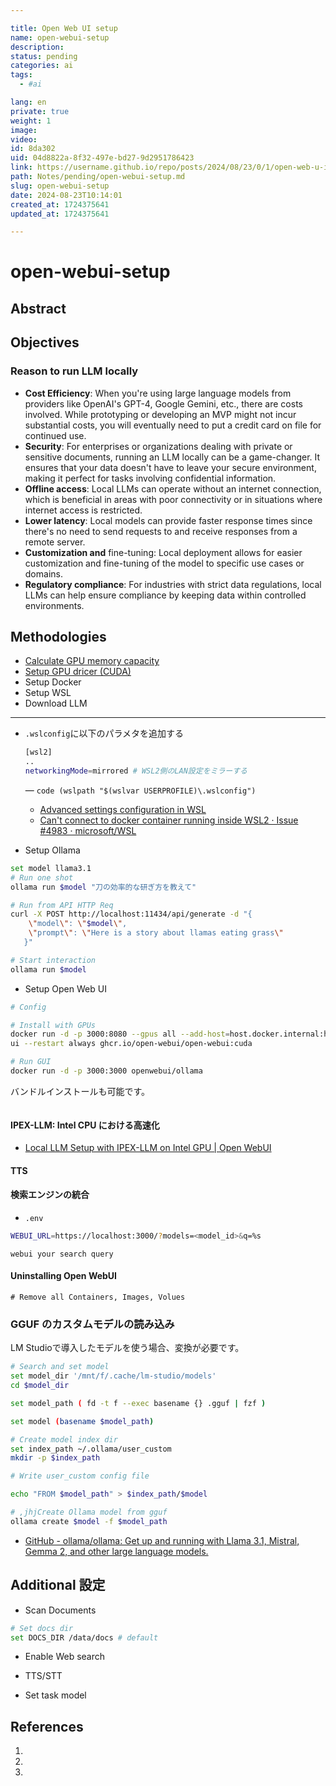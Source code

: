 ```yaml
---

title: Open Web UI setup
name: open-webui-setup
description: 
status: pending
categories: ai
tags: 
  - #ai

lang: en
private: true
weight: 1
image: 
video: 
id: 8da302
uid: 04d8822a-8f32-497e-bd27-9d2951786423
link: https://username.github.io/repo/posts/2024/08/23/0/1/open-web-u-i-setup-
path: Notes/pending/open-webui-setup.md
slug: open-webui-setup
date: 2024-08-23T10:14:01
created_at: 1724375641
updated_at: 1724375641

---
```


# open-webui-setup


## Abstract


## Objectives

### Reason to run LLM locally

- **Cost Efficiency**: When you're using large language models from providers like OpenAI's GPT-4, Google Gemini, etc., there are costs involved. While prototyping or developing an MVP might not incur substantial costs, you will eventually need to put a credit card on file for continued use.
- **Security**: 
For enterprises or organizations dealing with private or sensitive documents, running an LLM locally can be a game-changer. It ensures that your data doesn't have to leave your secure environment, making it perfect for tasks involving confidential information.
- **Offline access**: Local LLMs can operate without an internet connection, which is beneficial in areas with poor connectivity or in situations where internet access is restricted.
- **Lower latency**: Local models can provide faster response times since there's no need to send requests to and receive responses from a remote server.
- **Customization and** fine-tuning: Local deployment allows for easier customization and fine-tuning of the model to specific use cases or domains.
- **Regulatory compliance**: For industries with strict data regulations, local LLMs can help ensure compliance by keeping data within controlled environments.

## Methodologies

- [Calculate GPU memory capacity](https://www.substratus.ai/blog/calculating-gpu-memory-for-llm)
- [Setup GPU dricer (CUDA)](https://developer.nvidia.com/cuda-downloads)
- Setup Docker
- Setup WSL
- Download LLM

---

- `.wslconfig`に以下のパラメタを追加する

   ```bash
   [wsl2]
   ..
   networkingMode=mirrored # WSL2側のLAN設定をミラーする
   ```
   ― `code (wslpath "$(wslvar USERPROFILE)\.wslconfig")`
   - [Advanced settings configuration in WSL](https://learn.microsoft.com/en-us/windows/wsl/wsl-config#example-wslconfig-file)
   - [Can't connect to docker container running inside WSL2 · Issue #4983 · microsoft/WSL](https://github.com/microsoft/WSL/issues/4983)
- Setup Ollama

```bash
set model llama3.1
# Run one shot
ollama run $model "刀の効率的な研ぎ方を教えて"

# Run from API HTTP Req 
curl -X POST http://localhost:11434/api/generate -d "{
    \"model\": \"$model\",
    \"prompt\": \"Here is a story about llamas eating grass\"
   }"

# Start interaction
ollama run $model 
```

- Setup Open Web UI

```bash
# Config

# Install with GPUs
docker run -d -p 3000:8080 --gpus all --add-host=host.docker.internal:host-gateway -v open-webui:/app/backend/data --name open-web
ui --restart always ghcr.io/open-webui/open-webui:cuda

# Run GUI
docker run -d -p 3000:3000 openwebui/ollama
```

バンドルインストールも可能です。

```bash


```

#### IPEX-LLM: Intel CPU における高速化
- [Local LLM Setup with IPEX-LLM on Intel GPU | Open WebUI](https://**docs**.openwebui.com/tutorial/ipex_llm/)


#### TTS



#### 検索エンジンの統合

- `.env`
  
```bash
WEBUI_URL=https://localhost:3000/?models=<model_id>&q=%s

```

```
webui your search query
```

#### Uninstalling Open WebUI

```
# Remove all Containers, Images, Volues
```

### GGUF のカスタムモデルの読み込み

LM Studioで導入したモデルを使う場合、変換が必要です。


```bash
# Search and set model 
set model_dir '/mnt/f/.cache/lm-studio/models'
cd $model_dir

set model_path ( fd -t f --exec basename {} .gguf | fzf )

set model (basename $model_path)

# Create model index dir
set index_path ~/.ollama/user_custom
mkdir -p $index_path

# Write user_custom config file

echo "FROM $model_path" > $index_path/$model

# ,jhjCreate Ollama model from gguf
ollama create $model -f $model_path
```
- [GitHub - ollama/ollama: Get up and running with Llama 3.1, Mistral, Gemma 2, and other large language models.](https://github.com/ollama/ollama?tab=readme-ov-file#customize-a-prompt)


## Additional 設定

- Scan Documents
```bash
# Set docs dir
set DOCS_DIR /data/docs # default
```

- Enable Web search

- TTS/STT

- Set task model


## References

1. 
1. 
1. 


